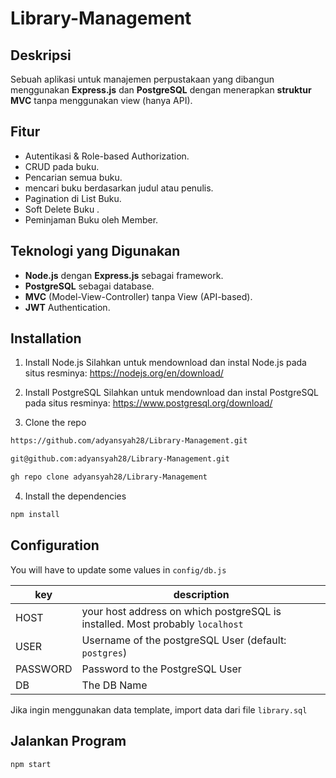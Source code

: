 # Library-Management
## Deskripsi
Sebuah aplikasi untuk manajemen perpustakaan yang dibangun menggunakan **Express.js** dan **PostgreSQL** dengan menerapkan **struktur MVC** tanpa menggunakan view (hanya API).

## Fitur
- Autentikasi & Role-based Authorization.
- CRUD pada buku.
- Pencarian semua buku.
- mencari buku berdasarkan judul atau penulis.
- Pagination di List Buku.
- Soft Delete Buku .
-  Peminjaman Buku oleh Member.
  
## Teknologi yang Digunakan
- **Node.js** dengan **Express.js** sebagai framework.
- **PostgreSQL** sebagai database.
- **MVC** (Model-View-Controller) tanpa View (API-based).
- **JWT** Authentication.

## Installation
1. Install Node.js
   Silahkan untuk mendownload dan instal Node.js pada situs resminya:
   https://nodejs.org/en/download/
   
2. Install PostgreSQL
   Silahkan untuk mendownload dan instal PostgreSQL pada situs resminya:
   https://www.postgresql.org/download/
   
3. Clone the repo

```bash
https://github.com/adyansyah28/Library-Management.git
```
```bash
git@github.com:adyansyah28/Library-Management.git
```
```bash
gh repo clone adyansyah28/Library-Management
```

4. Install the dependencies
```bash
npm install
```
  
## Configuration
You will have to update some values in `config/db.js`

|key|description|
|---|-----------|
|HOST| your host address on which postgreSQL is installed. Most probably `localhost`|
|USER| Username of the postgreSQL User (default: `postgres`)|
|PASSWORD|Password to the PostgreSQL User|
|DB| The DB Name|

Jika ingin menggunakan data template, import data dari file `library.sql`

## Jalankan Program
```bash
npm start
```
